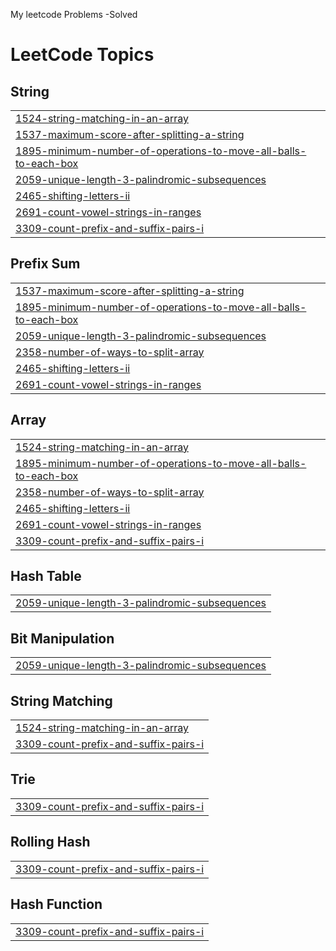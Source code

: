 My leetcode Problems -Solved

<!---LeetCode Topics Start-->
# LeetCode Topics
## String
|  |
| ------- |
| [1524-string-matching-in-an-array](https://github.com/kunnaal11/leetcode_problems/tree/master/1524-string-matching-in-an-array) |
| [1537-maximum-score-after-splitting-a-string](https://github.com/kunnaal11/leetcode_problems/tree/master/1537-maximum-score-after-splitting-a-string) |
| [1895-minimum-number-of-operations-to-move-all-balls-to-each-box](https://github.com/kunnaal11/leetcode_problems/tree/master/1895-minimum-number-of-operations-to-move-all-balls-to-each-box) |
| [2059-unique-length-3-palindromic-subsequences](https://github.com/kunnaal11/leetcode_problems/tree/master/2059-unique-length-3-palindromic-subsequences) |
| [2465-shifting-letters-ii](https://github.com/kunnaal11/leetcode_problems/tree/master/2465-shifting-letters-ii) |
| [2691-count-vowel-strings-in-ranges](https://github.com/kunnaal11/leetcode_problems/tree/master/2691-count-vowel-strings-in-ranges) |
| [3309-count-prefix-and-suffix-pairs-i](https://github.com/kunnaal11/leetcode_problems/tree/master/3309-count-prefix-and-suffix-pairs-i) |
## Prefix Sum
|  |
| ------- |
| [1537-maximum-score-after-splitting-a-string](https://github.com/kunnaal11/leetcode_problems/tree/master/1537-maximum-score-after-splitting-a-string) |
| [1895-minimum-number-of-operations-to-move-all-balls-to-each-box](https://github.com/kunnaal11/leetcode_problems/tree/master/1895-minimum-number-of-operations-to-move-all-balls-to-each-box) |
| [2059-unique-length-3-palindromic-subsequences](https://github.com/kunnaal11/leetcode_problems/tree/master/2059-unique-length-3-palindromic-subsequences) |
| [2358-number-of-ways-to-split-array](https://github.com/kunnaal11/leetcode_problems/tree/master/2358-number-of-ways-to-split-array) |
| [2465-shifting-letters-ii](https://github.com/kunnaal11/leetcode_problems/tree/master/2465-shifting-letters-ii) |
| [2691-count-vowel-strings-in-ranges](https://github.com/kunnaal11/leetcode_problems/tree/master/2691-count-vowel-strings-in-ranges) |
## Array
|  |
| ------- |
| [1524-string-matching-in-an-array](https://github.com/kunnaal11/leetcode_problems/tree/master/1524-string-matching-in-an-array) |
| [1895-minimum-number-of-operations-to-move-all-balls-to-each-box](https://github.com/kunnaal11/leetcode_problems/tree/master/1895-minimum-number-of-operations-to-move-all-balls-to-each-box) |
| [2358-number-of-ways-to-split-array](https://github.com/kunnaal11/leetcode_problems/tree/master/2358-number-of-ways-to-split-array) |
| [2465-shifting-letters-ii](https://github.com/kunnaal11/leetcode_problems/tree/master/2465-shifting-letters-ii) |
| [2691-count-vowel-strings-in-ranges](https://github.com/kunnaal11/leetcode_problems/tree/master/2691-count-vowel-strings-in-ranges) |
| [3309-count-prefix-and-suffix-pairs-i](https://github.com/kunnaal11/leetcode_problems/tree/master/3309-count-prefix-and-suffix-pairs-i) |
## Hash Table
|  |
| ------- |
| [2059-unique-length-3-palindromic-subsequences](https://github.com/kunnaal11/leetcode_problems/tree/master/2059-unique-length-3-palindromic-subsequences) |
## Bit Manipulation
|  |
| ------- |
| [2059-unique-length-3-palindromic-subsequences](https://github.com/kunnaal11/leetcode_problems/tree/master/2059-unique-length-3-palindromic-subsequences) |
## String Matching
|  |
| ------- |
| [1524-string-matching-in-an-array](https://github.com/kunnaal11/leetcode_problems/tree/master/1524-string-matching-in-an-array) |
| [3309-count-prefix-and-suffix-pairs-i](https://github.com/kunnaal11/leetcode_problems/tree/master/3309-count-prefix-and-suffix-pairs-i) |
## Trie
|  |
| ------- |
| [3309-count-prefix-and-suffix-pairs-i](https://github.com/kunnaal11/leetcode_problems/tree/master/3309-count-prefix-and-suffix-pairs-i) |
## Rolling Hash
|  |
| ------- |
| [3309-count-prefix-and-suffix-pairs-i](https://github.com/kunnaal11/leetcode_problems/tree/master/3309-count-prefix-and-suffix-pairs-i) |
## Hash Function
|  |
| ------- |
| [3309-count-prefix-and-suffix-pairs-i](https://github.com/kunnaal11/leetcode_problems/tree/master/3309-count-prefix-and-suffix-pairs-i) |
<!---LeetCode Topics End-->
